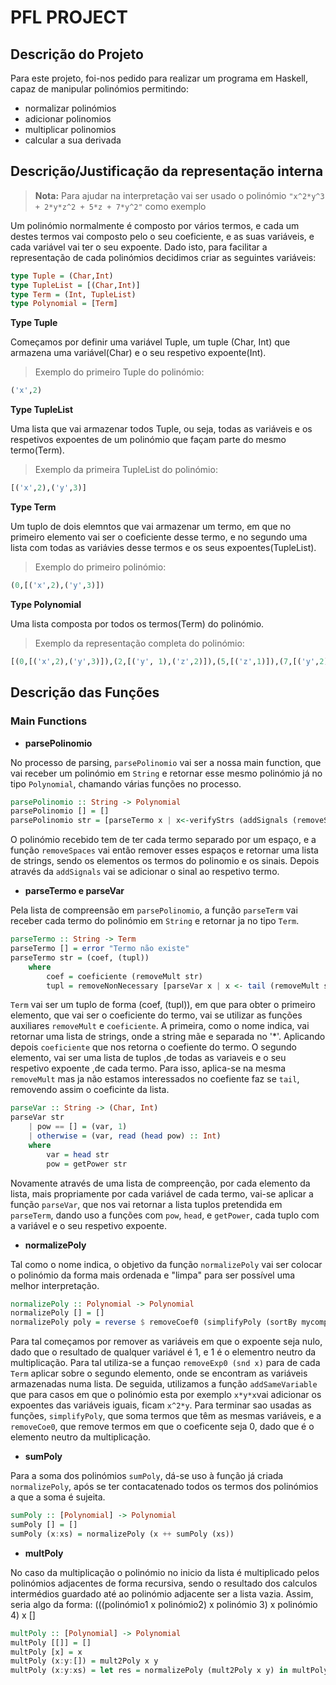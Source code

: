 # **PFL PROJECT** 


## **Descrição do Projeto**

Para este projeto, foi-nos pedido para realizar um programa em Haskell, capaz de manipular polinómios permitindo:
 - normalizar polinómios
 - adicionar polinomios 
 - multiplicar polinomios
 - calcular a sua derivada 
 
## **Descrição/Justificação da representação interna**

> **Nota:** Para ajudar na interpretação vai ser usado o polinómio `"x^2*y^3 + 2*y*z^2 + 5*z + 7*y^2"` como exemplo

Um polinómio normalmente é composto por vários termos, e cada um destes termos vai composto pelo o seu coeficiente, e as suas variáveis, e cada variável vai ter o seu expoente.
Dado isto, para facilitar a representação de cada polinómios decidimos criar as seguintes variáveis:

```haskell
type Tuple = (Char,Int)
type TupleList = [(Char,Int)]
type Term = (Int, TupleList)
type Polynomial = [Term]
```

**Type Tuple**

Começamos por definir uma variável Tuple, um tuple (Char, Int) que armazena uma variável(Char) e o seu respetivo expoente(Int). 
> Exemplo do primeiro Tuple do polinómio:
```haskell
('x',2) 
```
**Type TupleList**

Uma lista que vai armazenar todos Tuple, ou seja, todas as variáveis e os respetivos expoentes de um polinómio que façam parte do mesmo termo(Term).
> Exemplo da primeira TupleList do polinómio:
```haskell
[('x',2),('y',3)]
```
**Type Term**

Um tuplo de dois elemntos que vai armazenar um termo, em que no primeiro elemento vai ser o coeficiente desse termo, e no segundo uma lista com todas as variávies desse termos e os seus expoentes(TupleList).
> Exemplo do primeiro polinómio:
```haskell
(0,[('x',2),('y',3)])
```

**Type Polynomial**

Uma lista composta por todos os termos(Term) do polinómio.
> Exemplo da representação completa do polinómio:
```haskell
[(0,[('x',2),('y',3)]),(2,[('y', 1),('z',2)]),(5,[('z',1)]),(7,[('y',2)])]
```

## **Descrição das Funções**

### **Main Functions**

- **parsePolinomio**

No processo de parsing, `parsePolinomio` vai ser a nossa main function, que vai receber um polinómio em `String` e retornar esse mesmo polinómio já no tipo `Polynomial`, chamando várias funções no processo.

```haskell
parsePolinomio :: String -> Polynomial
parsePolinomio [] = []
parsePolinomio str = [parseTermo x | x<-verifyStrs (addSignals (removeSpaces str))]
```

O polinómio recebido tem de ter cada termo separado por um espaço, e a função `removeSpaces` vai então remover esses espaços e retornar uma lista de strings, sendo os elementos os termos do polinomio e os sinais. Depois através da `addSignals` vai se adicionar o sinal ao respetivo termo. 


- **parseTermo e parseVar**

Pela lista de compreensão em `parsePolinomio`, a função `parseTerm` vai receber cada termo do polinómio em `String` e retornar ja no tipo `Term`.

```haskell
parseTermo :: String -> Term
parseTermo [] = error "Termo não existe"
parseTermo str = (coef, (tupl))
    where
        coef = coeficiente (removeMult str)
        tupl = removeNonNecessary [parseVar x | x <- tail (removeMult str)]

```

`Term` vai ser um tuplo de forma (coef, (tupl)), em que para obter o primeiro elemento, que vai ser o coeficiente do termo,  vai se utilizar as funções auxiliares `removeMult` e `coeficiente`. A primeira, como o nome indica, vai retornar uma lista de strings, onde a string mãe e separada no '*'. Aplicando depois `coeficiente` que nos retorna o coefiente do termo.
O segundo elemento, vai ser uma lista de tuplos ,de todas as variaveis e o seu respetivo expoente ,de cada termo. Para isso, aplica-se na mesma `removeMult` mas ja não estamos interessados no coefiente faz se `tail`, removendo assim o coeficinte da lista.

```haskell
parseVar :: String -> (Char, Int)
parseVar str
    | pow == [] = (var, 1)
    | otherwise = (var, read (head pow) :: Int)
    where
        var = head str
        pow = getPower str
```

Novamente através de uma lista de compreenção, por cada elemento da lista, mais propriamente por cada variável de cada termo, vai-se aplicar a função `parseVar`, que nos vai retornar a lista tuplos pretendida em `parseTerm`, dando uso a funções com `pow`, `head`, e `getPower`, cada tuplo com a variável e o seu respetivo expoente.
 
- **normalizePoly**

Tal como o nome indica, o objetivo da função `normalizePoly` vai ser colocar o polinómio da forma mais ordenada e "limpa" para ser possível uma melhor interpretação.

```haskell
normalizePoly :: Polynomial -> Polynomial
normalizePoly [] = []
normalizePoly poly = reverse $ removeCoef0 (simplifyPoly (sortBy mycompare ([(fst x,addSameVariable (myisort((removeExp0 (snd x)))))  | x<-poly])))
```

Para tal começamos por remover as variáveis em que o expoente seja nulo, dado que o resultado de qualquer variável é 1, e 1 é o elementro neutro da multiplicação. Para tal utiliza-se a funçao `removeExp0 (snd x)` para de cada `Term` aplicar sobre o segundo elemento, onde se encontram as variáveis armazenadas numa lista. De seguida, utilizamos a função `addSameVariable` que para casos em que o polinómio esta por exemplo `x*y*x`vai adicionar os expoentes das variáveis iguais, ficam `x^2*y`. Para terminar sao usadas as funções, `simplifyPoly`, que soma termos que têm as mesmas variáveis, e a `removeCoe0`, que remove termos em que o coeficente seja 0, dado que é o elemento neutro da multiplicação.

- **sumPoly**

Para a soma dos polinómios `sumPoly`, dá-se uso à função já criada `normalizePoly`, após se ter contacatenado todos os termos dos polinómios a que a soma é sujeita.

```haskell
sumPoly :: [Polynomial] -> Polynomial
sumPoly [] = []
sumPoly (x:xs) = normalizePoly (x ++ sumPoly (xs))
```

- **multPoly**

No caso da multiplicação o polinómio no inicio da lista é multiplicado pelos polinómios adjacentes de forma recursiva, sendo o resultado dos calculos intermédios guardado até ao polinómio adjacente ser a lista vazia. Assim, seria algo da forma: (((polinómio1 x polinómio2) x polinómio 3) x polinómio 4) x []

```haskell
multPoly :: [Polynomial] -> Polynomial
multPoly [[]] = []
multPoly [x] = x
multPoly (x:y:[]) = mult2Poly x y
multPoly (x:y:xs) = let res = normalizePoly (mult2Poly x y) in multPoly (res:xs)
```









